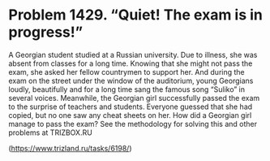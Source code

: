 # Problem 1429. “Quiet! The exam is in progress!”

A Georgian student studied at a Russian university. Due to illness, she was absent from classes for a long time. Knowing that she might not pass the exam, she asked her fellow countrymen to support her. And during the exam on the street under the window of the auditorium, young Georgians loudly, beautifully and for a long time sang the famous song “Suliko” in several voices. Meanwhile, the Georgian girl successfully passed the exam to the surprise of teachers and students. Everyone guessed that she had copied, but no one saw any cheat sheets on her. How did a Georgian girl manage to pass the exam? See the methodology for solving this and other problems at TRIZBOX.RU

(https://www.trizland.ru/tasks/6198/)